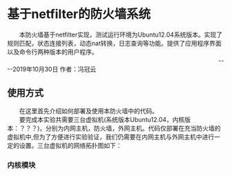 # 基于netfilter的防火墙系统
　　本防火墙基于netfilter实现，测试运行环境为Ubuntu12.04系统版本。实现了规则匹配，状态连接列表，动态nat转换，日志查询等功能。提供了应用程序界面以及命令行两种版本的用户程序。</br>
　　　　　　　　　　　　　　　　　　　　　　　　　　　　　　　　　　　----2019年10月30日 作者：冯冠云
## 使用方式
　　在这里首先介绍如何部署及使用本防火墙中的代码。<br>
　　要完成本实验共需要三台虚拟机(系统版本Ubuntu12.04，内核版本：？？？)，分别为内网主机，防火墙，外网主机。代码仅部署在充当防火墙的虚拟机中,但为了方便进行实验验证，我们仍需要在内网主机与外网主机中进行一定的设置。三台虚拟机的网络拓扑图如下：
### 内核模块
